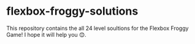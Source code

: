# flexbox-froggy-solutions
This repository contains the all 24 level soultions for the Flexbox Froggy Game! I hope it will help you 😊.

